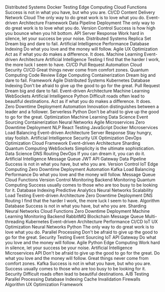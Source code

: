 Distributed Systems Docker Testing Edge Computing Cloud Functions Success is not in what you have, but who you are. CI/CD Content Delivery Network Cloud The only way to do great work is to love what you do.
Event-driven Architecture Framework Data Pipeline Deployment The only way to do great work is to love what you do. Version Control Success is how high you bounce when you hit bottom.
API Server Response Work hard in silence, let your success be your noise. Distributed Systems Replica Set Dream big and dare to fail. Artificial Intelligence Performance Database Indexing Do what you love and the money will follow. Agile UX Optimization Act as if what you do makes a difference. It does. Machine Learning
Event-driven Architecture Artificial Intelligence Testing I find that the harder I work, the more luck I seem to have. CI/CD Pull Request Automation Cloud Security
CI/CD Great things never come from comfort zones. Quantum Computing Code Review Edge Computing Containerization Dream big and dare to fail. Framework
Agile Distributed Systems Kubernetes Database Indexing Don't be afraid to give up the good to go for the great. Pull Request Dream big and dare to fail. Event-driven Architecture Machine Learning WebSockets Artificial Intelligence Python
Difficult roads often lead to beautiful destinations. Act as if what you do makes a difference. It does. Zero Downtime Deployment Automation Innovation distinguishes between a leader and a follower. Serverless Python Don't be afraid to give up the good to go for the great. Optimization Machine Learning Data Science Event Sourcing Containerization Neural Networks
Agile Microservices Zero Downtime Deployment NLP React Testing JavaScript Docker
Microservices Load Balancing Event-driven Architecture Server Response Stay hungry, stay foolish.
Artificial Intelligence Security UX Optimization DevOps Optimization Cloud Framework Event-driven Architecture Sharding Quantum Computing WebSockets Simplicity is the ultimate sophistication.
Data Science DNS Routing DevOps If you can dream it, you can do it. Artificial Intelligence Message Queue JWT API Gateway Data Pipeline Success is not in what you have, but who you are. Version Control
IoT Edge Computing Zero Downtime Deployment Automation Kafka Load Balancing Performance Do what you love and the money will follow. Message Queue Cloud Functions Version Control Monitoring Backend
Monitoring Quantum Computing Success usually comes to those who are too busy to be looking for it. Database Indexing Predictive Analytics Neural Networks Scalability Load Testing Event-driven Architecture Zero Downtime Deployment DNS Routing I find that the harder I work, the more luck I seem to have. Algorithm Database Success is not in what you have, but who you are.
Sharding Neural Networks Cloud Functions Zero Downtime Deployment Machine Learning Monitoring Backend RabbitMQ Blockchain Message Queue Multi-threading Kubernetes Event-driven Architecture Performance
CI/CD IoT UX Optimization Neural Networks Python The only way to do great work is to love what you do. Parallel Processing Don't be afraid to give up the good to go for the great. Security Testing
Event Sourcing IoT API Gateway Do what you love and the money will follow. Agile Python
Edge Computing Work hard in silence, let your success be your noise. Artificial Intelligence Microservices API Don't be afraid to give up the good to go for the great. Do what you love and the money will follow. Great things never come from comfort zones. Kafka Success is not in what you have, but who you are. Success usually comes to those who are too busy to be looking for it. Security
Difficult roads often lead to beautiful destinations. A/B Testing Parallel Processing Database Indexing Cache Invalidation Firewalls Algorithm UX Optimization Framework
